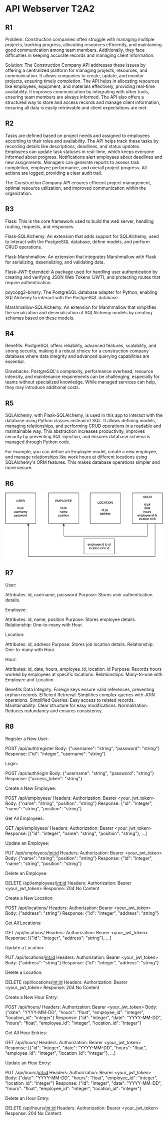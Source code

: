 # API Webserver T2A2 #

## R1 ##

Problem:
Construction companies often struggle with managing multiple projects, tracking progress, allocating resources efficiently, and maintaining good communication among team members. Additionally, they face difficulties in keeping accurate records and managing client information.

Solution:
The Construction Company API addresses these issues by offering a centralized platform for managing projects, resources, and communication. It allows companies to create, update, and monitor projects, ensuring timely completion. The API helps in allocating resources like employees, equipment, and materials effectively, providing real-time availability. It improves communication by integrating with other tools, ensuring team members are always informed. The API also offers a structured way to store and access records and manage client information, ensuring all data is easily retrievable and client expectations are met.

## R2 ##

Tasks are defined based on project needs and assigned to employees according to their roles and availability. The API helps track these tasks by recording details like descriptions, deadlines, and status updates. Employees can update task statuses in real-time, which keeps everyone informed about progress. Notifications alert employees about deadlines and new assignments. Managers can generate reports to assess task completion, employee performance, and overall project progress. All actions are logged, providing a clear audit trail.

The Construction Company API ensures efficient project management, optimal resource utilization, and improved communication within the organization.

## R3 ##

Flask: This is the core framework used to build the web server, handling routing, requests, and responses.

Flask-SQLAlchemy: An extension that adds support for SQLAlchemy, used to interact with the PostgreSQL database, define models, and perform CRUD operations.

Flask-Marshmallow: An extension that integrates Marshmallow with Flask for serializing, deserializing, and validating data.

Flask-JWT-Extended: A package used for handling user authentication by creating and verifying JSON Web Tokens (JWT), and protecting routes that require authentication.

psycopg2-binary: The PostgreSQL database adapter for Python, enabling SQLAlchemy to interact with the PostgreSQL database.

Marshmallow-SQLAlchemy: An extension for Marshmallow that simplifies the serialization and deserialization of SQLAlchemy models by creating schemas based on these models.

## R4 ##

Benefits: PostgreSQL offers reliability, advanced features, scalability, and strong security, making it a robust choice for a construction company database where data integrity and advanced querying capabilities are essential.

Drawbacks: PostgreSQL's complexity, performance overhead, resource intensity, and maintenance requirements can be challenging, especially for teams without specialized knowledge. While managed services can help, they may introduce additional costs.

## R5 ##

SQLAlchemy, with Flask-SQLAlchemy, is used in this app to interact with the database using Python classes instead of SQL. It allows defining models, managing relationships, and performing CRUD operations in a readable and maintainable way. This abstraction increases productivity, improves security by preventing SQL injection, and ensures database schema is managed through Python code.

For example, you can define an Employee model, create a new employee, and manage relationships like work hours at different locations using SQLAlchemy's ORM features. This makes database operations simpler and more secure.

## R6 ##

![ERD](/docs/constructionapi.png)

## R7 ##

User:

Attributes: id, username, password
Purpose: Stores user authentication details.

Employee:

Attributes: id, name, position
Purpose: Stores employee details.
Relationship: One-to-many with Hour.

Location:

Attributes: id, address
Purpose: Stores job location details.
Relationship: One-to-many with Hour.

Hour:

Attributes: id, date, hours, employee_id, location_id
Purpose: Records hours worked by employees at specific locations.
Relationships: Many-to-one with Employee and Location.

Benefits
Data Integrity: Foreign keys ensure valid references, preventing orphan records.
Efficient Retrieval: Simplifies complex queries with JOIN operations.
Simplified Queries: Easy access to related records.
Maintainability: Clear structure for easy modifications.
Normalization: Reduces redundancy and ensures consistency.

## R8 ##

Register a New User:

POST /api/auth/register
Body: {"username": "string", "password": "string"}
Response: {"id": "integer", "username": "string"}

Login:

POST /api/auth/login
Body: {"username": "string", "password": "string"}
Response: {"access_token": "string"}

Create a New Employee:

POST /api/employees/
Headers: Authorization: Bearer <your_jwt_token>
Body: {"name": "string", "position": "string"}
Response: {"id": "integer", "name": "string", "position": "string"}

Get All Employees:

GET /api/employees/
Headers: Authorization: Bearer <your_jwt_token>
Response: [{"id": "integer", "name": "string", "position": "string"}, ...]

Update an Employee:

PUT /api/employees/<int:id>
Headers: Authorization: Bearer <your_jwt_token>
Body: {"name": "string", "position": "string"}
Response: {"id": "integer", "name": "string", "position": "string"}

Delete an Employee:

DELETE /api/employees/<int:id>
Headers: Authorization: Bearer <your_jwt_token>
Response: 204 No Content

Create a New Location:

POST /api/locations/
Headers: Authorization: Bearer <your_jwt_token>
Body: {"address": "string"}
Response: {"id": "integer", "address": "string"}

Get All Locations:

GET /api/locations/
Headers: Authorization: Bearer <your_jwt_token>
Response: [{"id": "integer", "address": "string"}, ...]

Update a Location:

PUT /api/locations/<int:id>
Headers: Authorization: Bearer <your_jwt_token>
Body: {"address": "string"}
Response: {"id": "integer", "address": "string"}

Delete a Location:

DELETE /api/locations/<int:id>
Headers: Authorization: Bearer <your_jwt_token>
Response: 204 No Content

Create a New Hour Entry:

POST /api/hours/
Headers: Authorization: Bearer <your_jwt_token>
Body: {"date": "YYYY-MM-DD", "hours": "float", "employee_id": "integer", "location_id": "integer"}
Response: {"id": "integer", "date": "YYYY-MM-DD", "hours": "float", "employee_id": "integer", "location_id": "integer"}

Get All Hour Entries:

GET /api/hours/
Headers: Authorization: Bearer <your_jwt_token>
Response: [{"id": "integer", "date": "YYYY-MM-DD", "hours": "float", "employee_id": "integer", "location_id": "integer"}, ...]

Update an Hour Entry:

PUT /api/hours/<int:id>
Headers: Authorization: Bearer <your_jwt_token>
Body: {"date": "YYYY-MM-DD", "hours": "float", "employee_id": "integer", "location_id": "integer"}
Response: {"id": "integer", "date": "YYYY-MM-DD", "hours": "float", "employee_id": "integer", "location_id": "integer"}

Delete an Hour Entry:

DELETE /api/hours/<int:id>
Headers: Authorization: Bearer <your_jwt_token>
Response: 204 No Content